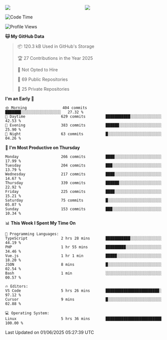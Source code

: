 <p style="display:flex;align-items:center;column-gap:0.5rem;" align="center">
  <img style="flex-grow:1;align-self:stretch;object-fit:cover;"  src ="https://github-readme-stats.vercel.app/api?username=gnoluv9x&show_icons=true&count_private=true&theme=chartreuse-dark&hide_border=true">
  <img style="flex-grow:1;align-self:stretch;object-fit:cover;"src ="https://github-readme-stats.vercel.app/api/top-langs/?username=gnoluv9x&layout=compact&hide_border=true&theme=chartreuse-dark&&langs_count=6&hide=jupyter%20notebook,tex,css,php&exclude_repo=Pacman-AI">
</p>

<!--START_SECTION:waka-->
![Code Time](http://img.shields.io/badge/Code%20Time-1%2C065%20hrs%2015%20mins-blue)

![Profile Views](http://img.shields.io/badge/Profile%20Views-0-blue)

**🐱 My GitHub Data** 

> 📦 120.3 kB Used in GitHub's Storage 
 > 
> 🏆 27 Contributions in the Year 2025
 > 
> 🚫 Not Opted to Hire
 > 
> 📜 69 Public Repositories 
 > 
> 🔑 25 Private Repositories 
 > 
**I'm an Early 🐤** 

```text
🌞 Morning                404 commits         ███████░░░░░░░░░░░░░░░░░░   27.32 % 
🌆 Daytime                629 commits         ███████████░░░░░░░░░░░░░░   42.53 % 
🌃 Evening                383 commits         ██████░░░░░░░░░░░░░░░░░░░   25.90 % 
🌙 Night                  63 commits          █░░░░░░░░░░░░░░░░░░░░░░░░   04.26 % 
```
📅 **I'm Most Productive on Thursday** 

```text
Monday                   266 commits         ████░░░░░░░░░░░░░░░░░░░░░   17.99 % 
Tuesday                  204 commits         ███░░░░░░░░░░░░░░░░░░░░░░   13.79 % 
Wednesday                217 commits         ████░░░░░░░░░░░░░░░░░░░░░   14.67 % 
Thursday                 339 commits         ██████░░░░░░░░░░░░░░░░░░░   22.92 % 
Friday                   225 commits         ████░░░░░░░░░░░░░░░░░░░░░   15.21 % 
Saturday                 75 commits          █░░░░░░░░░░░░░░░░░░░░░░░░   05.07 % 
Sunday                   153 commits         ███░░░░░░░░░░░░░░░░░░░░░░   10.34 % 
```


📊 **This Week I Spent My Time On** 

```text
💬 Programming Languages: 
TypeScript               2 hrs 28 mins       ███████████░░░░░░░░░░░░░░   44.19 % 
PHP                      1 hr 55 mins        █████████░░░░░░░░░░░░░░░░   34.46 % 
Vue.js                   1 hr 1 min          █████░░░░░░░░░░░░░░░░░░░░   18.20 % 
JSON                     8 mins              █░░░░░░░░░░░░░░░░░░░░░░░░   02.54 % 
Bash                     1 min               ░░░░░░░░░░░░░░░░░░░░░░░░░   00.57 % 

🔥 Editors: 
VS Code                  5 hrs 26 mins       ████████████████████████░   97.12 % 
Cursor                   9 mins              █░░░░░░░░░░░░░░░░░░░░░░░░   02.88 % 

💻 Operating System: 
Linux                    5 hrs 36 mins       █████████████████████████   100.00 % 
```


 Last Updated on 01/06/2025 05:27:39 UTC
<!--END_SECTION:waka-->

